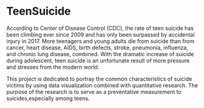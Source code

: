 # TeenSuicide

According to Center of Disease Control (CDC), the rate of teen suicide has been climbing ever since 2009 and has only been surpassed by accidental injury in 2017. More teenagers and young adults die from suicide than from cancer, heart disease, AIDS, birth defects, stroke, pneumonia, influenza, and chronic lung disease, combined. With the dramatic increase of suicide during adolescent, teen suicide is an unfortunate result of more pressure and stresses from the modern world. 

This project is dedicated to portray the common characteristics of suicide victims by using data visualization combined with quantitative research. The purpose of the research is to serve as a preventative measurement to suicides,especially among teens. 
